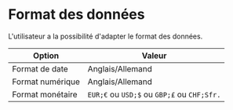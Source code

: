 # Format des données

L'utilisateur a la possibilité d'adapter le format des données.

| Option | Valeur |
| - | - |
| Format de date | Anglais/Allemand |
| Format numérique | Anglais/Allemand |
| Format monétaire | `EUR;€` ou `USD;$` ou `GBP;£` ou `CHF;Sfr.` |

